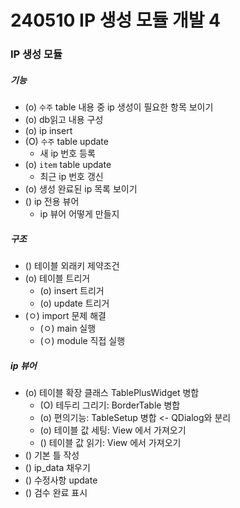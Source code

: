 # 240510 IP 생성 모듈 개발 4

### IP 생성 모듈

##### 기능
- (o) `수주` table 내용 중 ip 생성이 필요한 항목 보이기
- (o) db읽고 내용 구성
- (o) ip insert
- (O) `수주` table update
    - 새 ip 번호 등록
- (o) `item` table update
    - 최근 ip 번호 갱신
- (o) 생성 완료된 ip 목록 보이기
- () ip 전용 뷰어
    - ip 뷰어 어떻게 만들지

##### 구조
- () 테이블 외래키 제약조건
- (o) 테이블 트리거
    - (o) insert 트리거
    - (o) update 트리거
- (ㅇ) import 문제 해결
    - (ㅇ) main 실행
    - (ㅇ) module 직접 실행
    
##### ip 뷰어
- (o) 테이블 확장 클래스 TablePlusWidget 병합
    - (O) 테두리 그리기: BorderTable 병합
    - (o) 편의기능: TableSetup 병합 <- QDialog와 분리
    - (o) 테이블 값 세팅: View 에서 가져오기
    - () 테이블 값 읽기: View 에서 가져오기
- () 기본 틀 작성
- () ip_data 채우기
- () 수정사항 update
- () 검수 완료 표시

